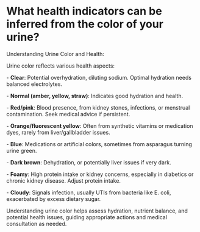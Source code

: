 # What health indicators can be inferred from the color of your urine?

Understanding Urine Color and Health:

Urine color reflects various health aspects:

\- **Clear**: Potential overhydration, diluting sodium. Optimal hydration needs balanced electrolytes.

\- **Normal (amber, yellow, straw)**: Indicates good hydration and health.

\- **Red/pink**: Blood presence, from kidney stones, infections, or menstrual contamination. Seek medical advice if persistent.

\- **Orange/fluorescent yellow**: Often from synthetic vitamins or medication dyes, rarely from liver/gallbladder issues.

\- **Blue**: Medications or artificial colors, sometimes from asparagus turning urine green.

\- **Dark brown**: Dehydration, or potentially liver issues if very dark.

\- **Foamy**: High protein intake or kidney concerns, especially in diabetics or chronic kidney disease. Adjust protein intake.

\- **Cloudy**: Signals infection, usually UTIs from bacteria like E. coli, exacerbated by excess dietary sugar.

Understanding urine color helps assess hydration, nutrient balance, and potential health issues, guiding appropriate actions and medical consultation as needed.